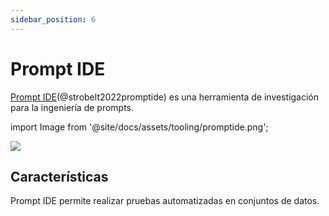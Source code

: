```yaml
---
sidebar_position: 6
---
```


# Prompt IDE

[Prompt IDE](https://prompt.vizhub.ai)(@strobelt2022promptide) es una herramienta de investigación para la ingeniería de prompts.

import Image from '@site/docs/assets/tooling/promptide.png';

<div style={{textAlign: 'center'}}>
  <img src={Image} style={{width: "750px"}} />
</div>

## Características

Prompt IDE permite realizar pruebas automatizadas en conjuntos de datos.